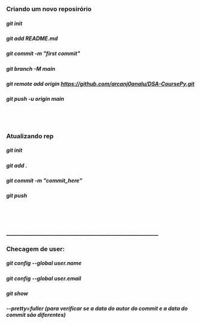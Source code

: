 ### Criando um novo reposirório </br>

<!-- #### echo "# DSA-CoursePy" >> README.md -->
#####    git init
#####    git add README.md   
#####    git commit -m "first commit"
#####    git branch -M main
#####    git remote add origin https://github.com/arcanj0analu/DSA-CoursePy.git
#####    git push -u origin main
</br></br> 

### Atualizando rep 
#####    git init
#####    git add . 
#####    git commit -m "commit_here"
#####    git push
</br></br> 

### ____________________________________________________ 
### Checagem de user:
##### git config --global user.name
##### git config --global user.email


##### git show
##### --pretty=fuller   (para verificar se a data do autor do commit e a data do commit são diferentes)

<!-- user now: AnaluArcanjo -->
